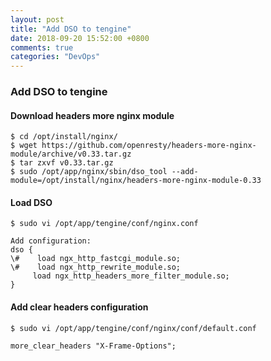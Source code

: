 ```yaml
---
layout: post
title: "Add DSO to tengine"
date: 2018-09-20 15:52:00 +0800
comments: true
categories: "DevOps"
---
```


### Add DSO to tengine ###

#### Download headers more nginx module ####

```
$ cd /opt/install/nginx/   
$ wget https://github.com/openresty/headers-more-nginx-module/archive/v0.33.tar.gz    
$ tar zxvf v0.33.tar.gz
$ sudo /opt/app/nginx/sbin/dso_tool --add-module=/opt/install/nginx/headers-more-nginx-module-0.33
```
#### Load DSO ####

```
$ sudo vi /opt/app/tengine/conf/nginx.conf

Add configuration:
dso {
\#    load ngx_http_fastcgi_module.so;
\#    load ngx_http_rewrite_module.so;
     load ngx_http_headers_more_filter_module.so;
}
```

#### Add clear headers configuration ####

```
$ sudo vi /opt/app/tengine/conf/nginx/conf/default.conf

more_clear_headers "X-Frame-Options";
```
